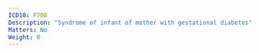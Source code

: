 ```yaml
---
ICD10: P700
Description: "Syndrome of infant of mother with gestational diabetes"
Matters: No
Weight: 0
---
```

